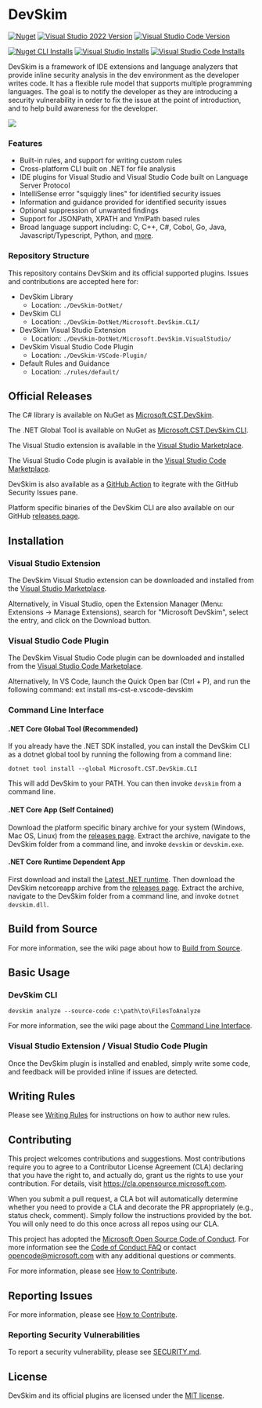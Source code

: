 # DevSkim 
[![Nuget](https://img.shields.io/nuget/v/Microsoft.CST.DevSkim.CLI?label=CLI&logo=NuGet)](https://www.nuget.org/packages/Microsoft.CST.DevSkim.CLI) 
[![Visual Studio 2022 Version](https://img.shields.io/visual-studio-marketplace/v/MS-CST-E.MicrosoftDevSkim?logo=Visual%20Studio&label=VS)](https://marketplace.visualstudio.com/items?itemName=MS-CST-E.vscode-devskim)
[![Visual Studio Code Version](https://img.shields.io/visual-studio-marketplace/v/MS-CST-E.vscode-devskim?logo=Visual%20Studio%20Code&label=VSCode)](https://marketplace.visualstudio.com/items?itemName=MS-CST-E.vscode-devskim)
          
[![Nuget CLI Installs](https://img.shields.io/nuget/dt/Microsoft.CST.DevSkim.CLI?logo=NuGet)](https://www.nuget.org/packages/Microsoft.CST.DevSkim.CLI) 
[![Visual Studio Installs](https://img.shields.io/visual-studio-marketplace/i/MS-CST-E.MicrosoftDevSkim?logo=Visual%20Studio)](https://marketplace.visualstudio.com/items?itemName=MS-CST-E.MicrosoftDevSkim) 
[![Visual Studio Code Installs](https://img.shields.io/visual-studio-marketplace/i/MS-CST-E.vscode-devskim?logo=Visual%20Studio%20Code)](https://marketplace.visualstudio.com/items?itemName=MS-CST-E.vscode-devskim)

DevSkim is a framework of IDE extensions and language analyzers that provide inline security analysis 
in the dev environment as the developer writes code. It has a flexible rule model that supports multiple programming
languages. The goal is to notify the developer as they are introducing a security
vulnerability in order to fix the issue at the point of introduction, and to help build awareness
for the developer.

![](./DevSkim-VSCode-Plugin/vsc-example.gif)

### Features

* Built-in rules, and support for writing custom rules
* Cross-platform CLI built on .NET for file analysis
* IDE plugins for Visual Studio and Visual Studio Code built on Language Server Protocol
* IntelliSense error "squiggly lines" for identified security issues
* Information and guidance provided for identified security issues
* Optional suppression of unwanted findings
* Support for JSONPath, XPATH and YmlPath based rules
* Broad language support including: C, C++, C#, Cobol, Go, Java, Javascript/Typescript, Python, and [more](https://github.com/Microsoft/DevSkim/wiki/Supported-Languages).

### Repository Structure

This repository contains DevSkim and its official supported plugins. Issues and contributions are accepted here for:

* DevSkim Library
  * Location: `./DevSkim-DotNet/`
* DevSkim CLI
  * Location: `./DevSkim-DotNet/Microsoft.DevSkim.CLI/`
* DevSkim Visual Studio Extension
  * Location: `./DevSkim-DotNet/Microsoft.DevSkim.VisualStudio/`
* DevSkim Visual Studio Code Plugin
  * Location: `./DevSkim-VSCode-Plugin/`
* Default Rules and Guidance
  * Location: `./rules/default/`

## Official Releases

The C# library is available on NuGet as [Microsoft.CST.DevSkim](https://www.nuget.org/packages/Microsoft.CST.DevSkim/).

The .NET Global Tool is available on NuGet as [Microsoft.CST.DevSkim.CLI](https://www.nuget.org/packages/Microsoft.CST.DevSkim.CLI/).

The Visual Studio extension is available in the [Visual Studio Marketplace](https://marketplace.visualstudio.com/items?itemName=MS-CST-E.MicrosoftDevSkim).

The Visual Studio Code plugin is available in the [Visual Studio Code Marketplace](https://marketplace.visualstudio.com/items?itemName=MS-CST-E.vscode-devskim).

DevSkim is also available as a [GitHub Action](https://github.com/microsoft/DevSkim-Action) to itegrate with the GitHub Security Issues pane.

Platform specific binaries of the DevSkim CLI are also available on our GitHub [releases page](https://github.com/microsoft/DevSkim/releases).

## Installation

### Visual Studio Extension

The DevSkim Visual Studio extension can be downloaded and installed from the [Visual Studio Marketplace](https://marketplace.visualstudio.com/items?itemName=MS-CST-E.MicrosoftDevSkim).

Alternatively, in Visual Studio, open the Extension Manager (Menu: Extensions -> Manage Extensions), search for "Microsoft DevSkim", select the entry, and click on the Download button.

### Visual Studio Code Plugin

The DevSkim Visual Studio Code plugin can be downloaded and installed from the [Visual Studio Code Marketplace](https://marketplace.visualstudio.com/items?itemName=MS-CST-E.vscode-devskim).

Alternatively,  In VS Code, launch the Quick Open bar (Ctrl + P), and run the following command:
ext install ms-cst-e.vscode-devskim

### Command Line Interface
#### .NET Core Global Tool (Recommended)

If you already have the .NET SDK installed, you can install the DevSkim CLI as a dotnet global tool by running the following from a command line:

`dotnet tool install --global Microsoft.CST.DevSkim.CLI`

This will add DevSkim to your PATH. You can then invoke `devskim` from a command line.

#### .NET Core App (Self Contained)

Download the platform specific binary archive for your system (Windows, Mac OS, Linux) from the [releases page](https://github.com/microsoft/DevSkim/releases). Extract the archive, navigate to the DevSkim folder from a command line, and invoke `devskim` or `devskim.exe`.

#### .NET Core Runtime Dependent App

First download and install the [Latest .NET runtime](https://dotnet.microsoft.com/).
Then download the DevSkim netcoreapp archive from the [releases page](https://github.com/microsoft/DevSkim/releases). Extract the archive, navigate to the DevSkim folder from a command line, and invoke `dotnet devskim.dll`.

## Build from Source

For more information, see the wiki page about how to [Build from Source](https://github.com/microsoft/DevSkim/wiki/Build-from-Source).

## Basic Usage

### DevSkim CLI

`devskim analyze --source-code c:\path\to\FilesToAnalyze`

For more information, see the wiki page about the [Command Line Interface](https://github.com/microsoft/DevSkim/wiki/Command-Line-Interface).

### Visual Studio Extension / Visual Studio Code Plugin

Once the DevSkim plugin is installed and enabled, simply write some code, and feedback will be provided inline if issues are detected.

## Writing Rules

Please see [Writing Rules](https://github.com/Microsoft/DevSkim/wiki/Writing-Rules) for
instructions on how to author new rules.

## Contributing

This project welcomes contributions and suggestions.  Most contributions require you to agree to a
Contributor License Agreement (CLA) declaring that you have the right to, and actually do, grant us
the rights to use your contribution. For details, visit https://cla.opensource.microsoft.com.

When you submit a pull request, a CLA bot will automatically determine whether you need to provide
a CLA and decorate the PR appropriately (e.g., status check, comment). Simply follow the instructions
provided by the bot. You will only need to do this once across all repos using our CLA.

This project has adopted the [Microsoft Open Source Code of Conduct](https://opensource.microsoft.com/codeofconduct/).
For more information see the [Code of Conduct FAQ](https://opensource.microsoft.com/codeofconduct/faq/) or
contact [opencode@microsoft.com](mailto:opencode@microsoft.com) with any additional questions or comments.

For more information, please see [How to Contribute](https://github.com/Microsoft/DevSkim/wiki/How-to-Contribute).

## Reporting Issues

For more information, please see [How to Contribute](https://github.com/Microsoft/DevSkim/wiki/How-to-Contribute).

### Reporting Security Vulnerabilities

To report a security vulnerability, please see [SECURITY.md](https://github.com/microsoft/DevSkim/blob/master/SECURITY.md).

## License

DevSkim and its official plugins are licensed under the [MIT license](https://github.com/microsoft/DevSkim/blob/master/LICENSE.txt).
